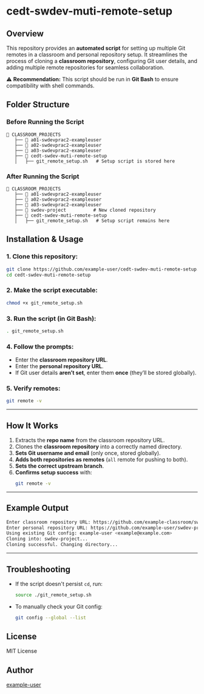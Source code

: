 # cedt-swdev-muti-remote-setup

## **Overview**
This repository provides an **automated script** for setting up multiple Git remotes in a classroom and personal repository setup. It streamlines the process of cloning a **classroom repository**, configuring Git user details, and adding multiple remote repositories for seamless collaboration.

⚠️ **Recommendation:** This script should be run in **Git Bash** to ensure compatibility with shell commands.

## **Folder Structure**

### **Before Running the Script**
```
📂 CLASSROOM_PROJECTS
   ├── 📂 a01-swdevprac2-exampleuser
   ├── 📂 a02-swdevprac2-exampleuser
   ├── 📂 a03-swdevprac2-exampleuser
   ├── 📂 cedt-swdev-muti-remote-setup
   │   ├── git_remote_setup.sh   # Setup script is stored here
```

### **After Running the Script**
```
📂 CLASSROOM_PROJECTS
   ├── 📂 a01-swdevprac2-exampleuser
   ├── 📂 a02-swdevprac2-exampleuser
   ├── 📂 a03-swdevprac2-exampleuser
   ├── 📂 swdev-project          # New cloned repository
   ├── 📂 cedt-swdev-muti-remote-setup
   │   ├── git_remote_setup.sh   # Setup script remains here
```

## **Installation & Usage**

### 1. Clone this repository:
```sh
git clone https://github.com/example-user/cedt-swdev-muti-remote-setup.git
cd cedt-swdev-muti-remote-setup
```

### 2. Make the script executable:
```sh
chmod +x git_remote_setup.sh
```

### 3. Run the script **(in Git Bash)**:
```sh
. git_remote_setup.sh
```

### 4. Follow the prompts:
- Enter the **classroom repository URL**.
- Enter the **personal repository URL**.
- If Git user details **aren’t set**, enter them **once** (they’ll be stored globally).

### 5. Verify remotes:
```sh
git remote -v
```

---

## **How It Works**
1. Extracts the **repo name** from the classroom repository URL.
2. Clones the **classroom repository** into a correctly named directory.
3. **Sets Git username and email** (only once, stored globally).
4. **Adds both repositories as remotes** (`all` remote for pushing to both).
5. **Sets the correct upstream branch**.
6. **Confirms setup success** with:
   ```sh
   git remote -v
   ```

---

## **Example Output**
```sh
Enter classroom repository URL: https://github.com/example-classroom/swdev-project.git
Enter personal repository URL: https://github.com/example-user/swdev-project.git
Using existing Git config: example-user <example@example.com>
Cloning into: swdev-project...
Cloning successful. Changing directory...
```

---

## **Troubleshooting**
- If the script doesn't persist `cd`, run:
  ```sh
  source ./git_remote_setup.sh
  ```
- To manually check your Git config:
  ```sh
  git config --global --list
  ```

## **License**
MIT License

## **Author**
[example-user](https://github.com/example-user)
